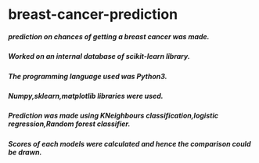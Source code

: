 # breast-cancer-prediction
##### prediction on chances of getting a breast cancer was made.
##### Worked on an internal database of scikit-learn library.
##### The programming language used was Python3.
##### Numpy,sklearn,matplotlib libraries were used.
##### Prediction was made using KNeighbours classification,logistic regression,Random forest classifier.
##### Scores of each models were calculated and hence the comparison could be drawn.
